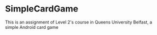 # SimpleCardGame
This is an assignment of Level 2's course in Queens University Belfast, a simple Android card game 

